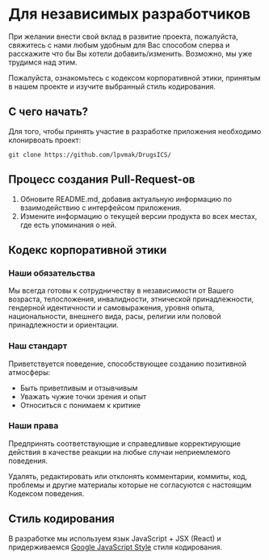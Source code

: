 # Для независимых разработчиков

При желании внести свой вклад в развитие проекта, пожалуйста, свяжитесь с нами любым удобным для Вас 
способом сперва и расскажите что бы Вы хотели добавить/изменить. Возможно, мы уже трудимся над этим.

Пожалуйста, ознакомьтесь с кодексом корпоративной этики, принятым в нашем проекте и изучите выбранный 
стиль кодирования.

## С чего начать?

Для того, чтобы принять участие в разработке приложения необходимо клонирвоать проект:

```shell
git clone https://github.com/lpvmak/DrugsICS/
```

## Процесс создания Pull-Request-ов

1. Обновите README.md, добавив актуальную информацию по взаимодействию с интерфейсом приложения.
2. Измените информацию о текущей версии продукта во всех местах, где есть упоминания о ней.

## Кодекс корпоративной этики

### Наши обязательства

Мы всегда готовы к сотрудничеству в независимости от Вашего возраста, телосложения, инвалидности, 
этнической принадлежности, гендерной идентичности и самовыражения, уровня опыта,
национальности, внешнего вида, расы, религии или половой принадлежности и ориентации.

### Наш стандарт

Приветствуется поведение, способствующее созданию позитивной атмосферы:

* Быть приветливым и отзывчивым
* Уважать чужие точки зрения и опыт
* Относиться с понимаем к критике

### Наши права

Предпринять соответствующие и справедливые корректирующие действия в качестве
реакции на любые случаи неприемлемого поведения.

Удалять, редактировать или отклонять комментарии, коммиты, код, проблемы 
и другие материалы которые не согласуются с настоящим Кодексом поведения.

## Стиль кодирования

В разработке мы используем язык JavaScript + JSX (React) и придерживаемся [Google JavaScript Style](https://google.github.io/styleguide/jsguide.html) стиля кодирования.